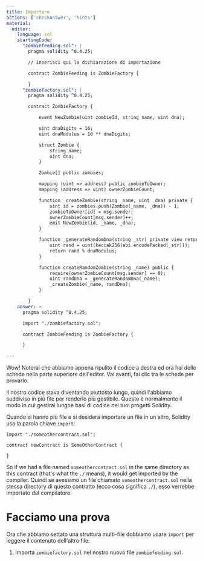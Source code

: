 ```yaml
---
title: Importare
actions: ['checkAnswer', 'hints']
material:
  editor:
    language: sol
    startingCode:
      "zombiefeeding.sol": |
        pragma solidity ^0.4.25;

        // inserisci qui la dichiarazione di importazione

        contract ZombieFeeding is ZombieFactory {

        }
      "zombiefactory.sol": |
        pragma solidity ^0.4.25;

        contract ZombieFactory {

            event NewZombie(uint zombieId, string name, uint dna);

            uint dnaDigits = 16;
            uint dnaModulus = 10 ** dnaDigits;

            struct Zombie {
                string name;
                uint dna;
            }

            Zombie[] public zombies;

            mapping (uint => address) public zombieToOwner;
            mapping (address => uint) ownerZombieCount;

            function _createZombie(string _name, uint _dna) private {
                uint id = zombies.push(Zombie(_name, _dna)) - 1;
                zombieToOwner[id] = msg.sender;
                ownerZombieCount[msg.sender]++;
                emit NewZombie(id, _name, _dna);
            }

            function _generateRandomDna(string _str) private view returns (uint) {
                uint rand = uint(keccak256(abi.encodePacked(_str)));
                return rand % dnaModulus;
            }

            function createRandomZombie(string _name) public {
                require(ownerZombieCount[msg.sender] == 0);
                uint randDna = _generateRandomDna(_name);
                _createZombie(_name, randDna);
            }

        }
    answer: >
      pragma solidity ^0.4.25;

      import "./zombiefactory.sol";

      contract ZombieFeeding is ZombieFactory {

      }

---
```


Wow! Noterai che abbiamo appena ripulito il codice a destra ed ora hai delle schede nella parte superiore dell'editor. Vai avanti, fai clic tra le schede per provarlo.

Il nostro codice stava diventando piuttosto lungo, quindi l'abbiamo suddiviso in più file per renderlo più gestibile. Questo è normalmente il modo in cui gestirai lunghe basi di codice nei tuoi progetti Solidity.

Quando si hanno più file e si desidera importare un file in un altro, Solidity usa la parola chiave `import`:

```
import "./someothercontract.sol";

contract newContract is SomeOtherContract {

}
```

So if we had a file named `someothercontract.sol` in the same directory as this contract (that's what the `./` means), it would get imported by the compiler.
Quindi se avessimo un file chiamato `someothercontract.sol` nella stessa directory di questo contratto (ecco cosa significa `./`), esso verrebbe importato dal compilatore.

# Facciamo una prova

Ora che abbiamo settato una struttura multi-file dobbiamo usare `import` per leggere il contenuto dell'altro file:

1. Importa `zombiefactory.sol` nel nostro nuovo file `zombiefeeding.sol`. 
